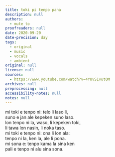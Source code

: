 ```yaml
---
title: toki pi tenpo pana
description: null
authors:
  - mute to
proofreaders: null
date: 2020-09-20
date-precision: day
tags:
  - original
  - music
  - vocals
  - ambient
original: null
license: null
sources:
  - https://www.youtube.com/watch?v=4YUvS1vutOM
archives: null
preprocessing: null
accessibility-notes: null
notes: null
---
```


mi toki e tenpo ni: telo li laso li,  \
suno e jan ale kepeken suno laso.  \
lon tenpo ni la, waso, li kepeken toki,  \
li tawa lon nasin, li noka taso.  \
mi toki e tenpo ni: ona li lon ala:  \
tenpo ni la, ken la, ale li pona.  \
mi sona e: tenpo kama la sina ken  \
pali e tenpo ni alu sina sona.
